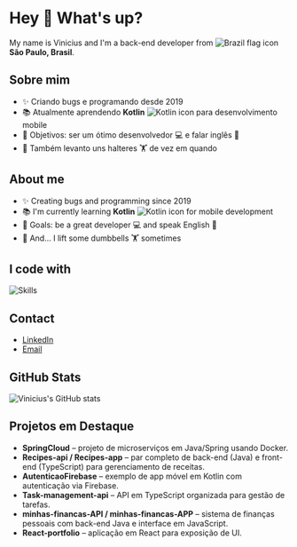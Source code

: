 # Hey 👋 What's up?

My name is Vinicius and I'm a back-end developer from ![Brazil flag icon](https://cdn-icons-png.flaticon.com/128/197/197386.png) **São Paulo, Brasil**.

## Sobre mim
- ✨ Criando bugs e programando desde 2019
- 📚 Atualmente aprendendo **Kotlin** ![Kotlin icon](https://cdn.icon-icons.com/icons2/2107/PNG/512/file_type_kotlin_icon_130487.png) para desenvolvimento mobile
- 🎯 Objetivos: ser um ótimo desenvolvedor 💻 e falar inglês 🚀
- 🎲 Também levanto uns halteres 🏋️ de vez em quando

## About me
- ✨ Creating bugs and programming since 2019
- 📚 I'm currently learning **Kotlin** ![Kotlin icon](https://cdn.icon-icons.com/icons2/2107/PNG/512/file_type_kotlin_icon_130487.png) for mobile development
- 🎯 Goals: be a great developer 💻 and speak English 🚀
- 🎲 And... I lift some dumbbells 🏋️ sometimes

## I code with
![Skills](https://skillicons.dev/icons?i=java,kotlin,nodejs,spring,figma,androidstudio,angular,aws,css,docker,firebase,gradle,idea,js,kubernetes,maven,mongodb,mysql,postgres,py,rabbitmq,react,selenium,ubuntu&theme=light)

## Contact
- [LinkedIn](https://www.linkedin.com/in/your-profile)
- [Email](mailto:your-email@example.com)

## GitHub Stats
![Vinicius's GitHub stats](https://github-readme-stats.vercel.app/api?username=vinicius-ssantos&show_icons=true)

## Projetos em Destaque
- **SpringCloud** – projeto de microserviços em Java/Spring usando Docker.
- **Recipes-api / Recipes-app** – par completo de back-end (Java) e front-end (TypeScript) para gerenciamento de receitas.
- **AutenticaoFirebase** – exemplo de app móvel em Kotlin com autenticação via Firebase.
- **Task-management-api** – API em TypeScript organizada para gestão de tarefas.
- **minhas-financas-API / minhas-financas-APP** – sistema de finanças pessoais com back-end Java e interface em JavaScript.
- **React-portfolio** – aplicação em React para exposição de UI.
